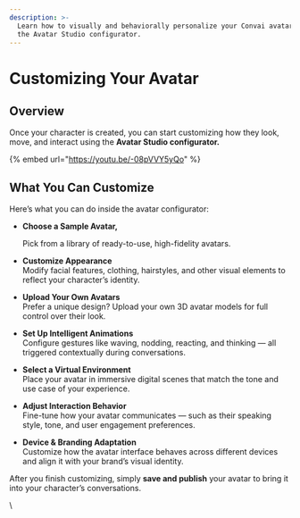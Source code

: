 ```yaml
---
description: >-
  Learn how to visually and behaviorally personalize your Convai avatar using
  the Avatar Studio configurator.
---
```


# Customizing Your Avatar

## **Overview**

Once your character is created, you can start customizing how they look, move, and interact using the **Avatar Studio configurator.**

{% embed url="https://youtu.be/-08pVVY5yQo" %}

## What You Can Customize

Here’s what you can do inside the avatar configurator:

*   **Choose a Sample Avatar,**

    Pick from a library of ready-to-use, high-fidelity avatars.
* **Customize Appearance**\
  Modify facial features, clothing, hairstyles, and other visual elements to reflect your character’s identity.
* **Upload Your Own Avatars**\
  Prefer a unique design? Upload your own 3D avatar models for full control over their look.
* **Set Up Intelligent Animations**\
  Configure gestures like waving, nodding, reacting, and thinking — all triggered contextually during conversations.
* **Select a Virtual Environment**\
  Place your avatar in immersive digital scenes that match the tone and use case of your experience.
* **Adjust Interaction Behavior**\
  Fine-tune how your avatar communicates — such as their speaking style, tone, and user engagement preferences.
* **Device & Branding Adaptation**\
  Customize how the avatar interface behaves across different devices and align it with your brand’s visual identity.

After you finish customizing, simply **save and publish** your avatar to bring it into your character’s conversations.

\
